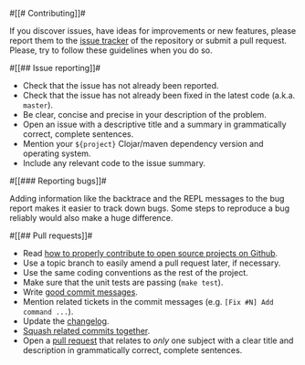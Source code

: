 #[[# Contributing]]#

If you discover issues, have ideas for improvements or new features, please
report them to the [issue tracker][1] of the repository or submit a pull
request. Please, try to follow these guidelines when you do so.


#[[## Issue reporting]]#

* Check that the issue has not already been reported.
* Check that the issue has not already been fixed in the latest code
  (a.k.a. `master`).
* Be clear, concise and precise in your description of the problem.
* Open an issue with a descriptive title and a summary in grammatically correct,
  complete sentences.
* Mention your `${project}` Clojar/maven dependency version and operating
  system.
* Include any relevant code to the issue summary.


#[[### Reporting bugs]]#

Adding information like the backtrace and the REPL messages to the bug report
makes it easier to track down bugs. Some steps to reproduce a bug reliably
would also make a huge difference.


#[[## Pull requests]]#

* Read [how to properly contribute to open source projects on Github][2].
* Use a topic branch to easily amend a pull request later, if necessary.
* Use the same coding conventions as the rest of the project.
* Make sure that the unit tests are passing (`make test`).
* Write [good commit messages][3].
* Mention related tickets in the commit messages (e.g. `[Fix #N] Add command ...`).
* Update the [changelog][6].
* [Squash related commits together][5].
* Open a [pull request][4] that relates to *only* one subject with a clear title
  and description in grammatically correct, complete sentences.


[1]: https://github.com/${user}/${project}/cider/issues
[2]: http://gun.io/blog/how-to-github-fork-branch-and-pull-request
[3]: http://tbaggery.com/2008/04/19/a-note-about-git-commit-messages.html
[4]: https://help.github.com/articles/using-pull-requests
[5]: http://gitready.com/advanced/2009/02/10/squashing-commits-with-rebase.html
[6]: https://github.com/${user}/${project}/blob/master/CHANGELOG.md
